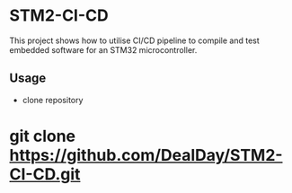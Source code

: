 # STM2-CI-CD
This project shows how to utilise CI/CD pipeline to compile and test embedded software for an STM32 microcontroller. 
## Usage
- clone repository
#       git clone https://github.com/DealDay/STM2-CI-CD.git
